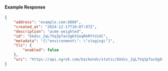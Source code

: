 <!-- Code generated for API Clients. DO NOT EDIT. -->

#### Example Response

```json
{
	"address": "example.com:8080",
	"created_at": "2024-12-17T10:07:07Z",
	"description": "acme weighted",
	"id": "bkdsc_2qL7Vq3pTacUg6tGoqRkRYtVzGC",
	"metadata": "{\"environment\": \"staging\"}",
	"tls": {
		"enabled": false
	},
	"uri": "https://api.ngrok.com/backends/static/bkdsc_2qL7Vq3pTacUg6tGoqRkRYtVzGC"
}
```

